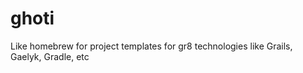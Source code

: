 ghoti
=====

Like homebrew for project templates for gr8 technologies like Grails, Gaelyk, Gradle, etc
